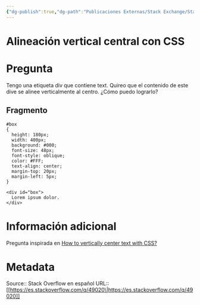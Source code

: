 ```yaml
---
{"dg-publish":true,"dg-path":"Publicaciones Externas/Stack Exchange/Stack Overflow en español/es.stackoverflow.com-49020.md","permalink":"/publicaciones-externas/stack-exchange/stack-overflow-en-espanol/es-stackoverflow-com-49020/","title":"Alineación vertical central con CSS","hide":true,"noteIcon":"\"0\"","created":"2024-04-03T12:49:10.679-06:00","updated":"2024-04-05T16:43:49.071-06:00"}
---
```


# Alineación vertical central con CSS

# Pregunta
Tengo una etiqueta div que contiene text. Quireo que el contenido de este dive se alinee verticalmente al centro. ¿Cómo puedo lograrlo?

## Fragmento
<!-- begin snippet: js hide: false console: false babel: false -->

<!-- language: lang-css -->

    #box
    {
      height: 180px;
      width: 400px;
      background: #000;
      font-size: 48px;
      font-style: oblique;
      color: #FFF;
      text-align: center;
      margin-top: 20px;
      margin-left: 5px;
    }

<!-- language: lang-html -->

    <div id="box">
      Lorem ipsum dolor.
    </div>

<!-- end snippet -->

# Información adicional

Pregunta inspirada en [How to vertically center text with CSS?][1]


  [1]: https://stackoverflow.com/q/8865458/1595451

# Metadata
Source:: Stack Overflow en español
URL:: [[https://es.stackoverflow.com/q/49020\|https://es.stackoverflow.com/q/49020]]

